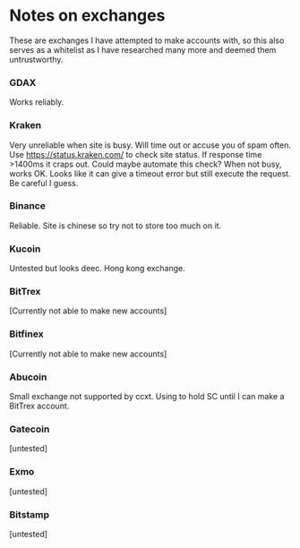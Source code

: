 # Notes on exchanges #
These are exchanges I have attempted to make accounts with, so this also serves as a whitelist as I have researched many more and deemed
them untrustworthy.

### GDAX ###
Works reliably.

### Kraken ###
Very unreliable when site is busy. Will time out or accuse you of spam often.
Use https://status.kraken.com/ to check site status. If response time >1400ms it craps out. Could maybe automate this check?
When not busy, works OK. Looks like it can give a timeout error but still execute the request. Be careful I guess.

### Binance ###
Reliable. Site is chinese so try not to store too much on it.

### Kucoin ###
Untested but looks deec. Hong kong exchange.

### BitTrex ###
[Currently not able to make new accounts]

### Bitfinex ###
[Currently not able to make new accounts]

### Abucoin ###
Small exchange not supported by ccxt. Using to hold SC until I can make a BitTrex account.

### Gatecoin ###
[untested]

### Exmo ###
[untested]

### Bitstamp ###
[untested]